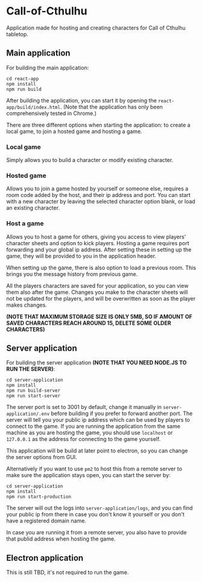 # Call-of-Cthulhu
Application made for hosting and creating characters for Call of Cthulhu tabletop.


## Main application
For building the main application:
```
cd react-app
npm install
npm run build
```
After building the application, you can start it by opening the `react-app/build/index.html`. 
(Note that the application has only been comprehensively tested in Chrome.)

There are three different options when starting the application: to create a local game,
to join a hosted game and hosting a game.

### Local game
Simply allows you to build a character or modify existing character.

### Hosted game
Allows you to join a game hosted by yourself or someone else, requires a room code added by
the host, and their ip address and port. You can start with a new character by leaving the
selected character option blank, or load an existing character.

### Host a game
Allows you to host a game for others, giving you access to view players' character sheets
and option to kick players. Hosting a game requires port forwarding and your global ip address.
After setting these in setting up the game, they will be provided to you in the application header.

When setting up the game, there is also option to load a previous room. This brings you the message
history from previous game.

All the players characters are saved for your application, so you can view them also after the game. Changes you make to the character sheets will not be updated for the players, and will be
overwritten as soon as the player makes changes.

**(NOTE THAT MAXIMUM STORAGE SIZE IS ONLY 5MB, SO IF AMOUNT OF SAVED CHARACTERS REACH AROUND 15,
DELETE SOME OLDER CHARACTERS)**


## Server application
For building the server application **(NOTE THAT YOU NEED NODE.JS TO RUN THE SERVER)**:
```
cd server-application
npm install
npm run build-server
npm run start-server
```

The server port is set to 3001 by default, change it manually in `server-application/.env`
before building if you prefer to forward another port. The server will tell
you your public ip address which can be used by players to connect to the game.
If you are running the application from the same machine as you are hosting the 
game, you should use `localhost` or `127.0.0.1` as the address for connecting to the game
yourself.

This application will be build at later point to electron, so you can change the server options
from GUI.

Alternatively if you want to use `pm2` to host this from a remote server to make sure
the application stays open, you can start the server by:
```
cd server-application
npm install
npm run start-production
```
The server will out the logs into `server-application/logs`, and you can find your public ip
from there in case you don't know it yourself or you don't have a registered domain name.

In case you are running it from a remote server, you also have to provide that publid address
when hosting the game.

## Electron application
This is still TBD, it's not required to run the game.
